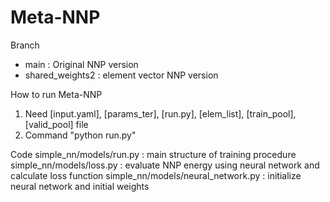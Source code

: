 # Meta-NNP

Branch
- main : Original NNP version
- shared_weights2 : element vector NNP version 

How to run Meta-NNP
1. Need [input.yaml], [params_ter], [run.py], [elem_list], [train_pool], [valid_pool] file
2. Command "python run.py"

Code
simple_nn/models/run.py : main structure of training procedure
simple_nn/models/loss.py : evaluate NNP energy using neural network and calculate loss function
simple_nn/models/neural_network.py : initialize neural network and initial weights
